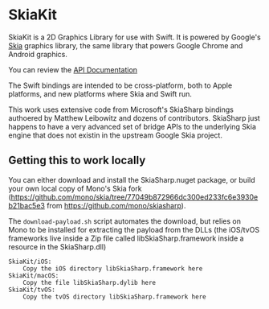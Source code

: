 # SkiaKit

SkiaKit is a 2D Graphics Library for use with Swift.   It is powered by Google's
[Skia](https://skia.org) graphics library, the same library that powers Google Chrome 
and Android graphics.

You can review the [API Documentation](https://migueldeicaza.github.io/SkiaKit/)

The Swift bindings are intended to be cross-platform, both to Apple platforms, and
new platforms where Skia and Swift run.

This work uses extensive code from Microsoft's SkiaSharp bindings authoered by 
Matthew Leibowitz and dozens of contributors.   SkiaSharp just happens to have
a very advanced set of bridge APIs to the underlying Skia engine that does not 
existin in the upstream Google Skia project.

## Getting this to work locally

You can either download and install the SkiaSharp.nuget package, or
build your own local copy of Mono's Skia fork
(https://github.com/mono/skia/tree/77049b872966dc300ed233fc6e3930eb21bac5e3
from https://github.com/mono/skiasharp).

The `download-payload.sh` script automates the download, but relies on Mono
to be installed for extracting the payload from the DLLs (the iOS/tvOS frameworks
live inside a Zip file called libSkiaSharp.framework inside a resource in the
SkiaSharp.dll)

```
SkiaKit/iOS:
	Copy the iOS directory libSkiaSharp.framework here
SkiaKit/macOS:
	Copy the file libSkiaSharp.dylib here
SkiaKit/tvOS:
	Copy the tvOS directory libSkiaSharp.framework here
```
